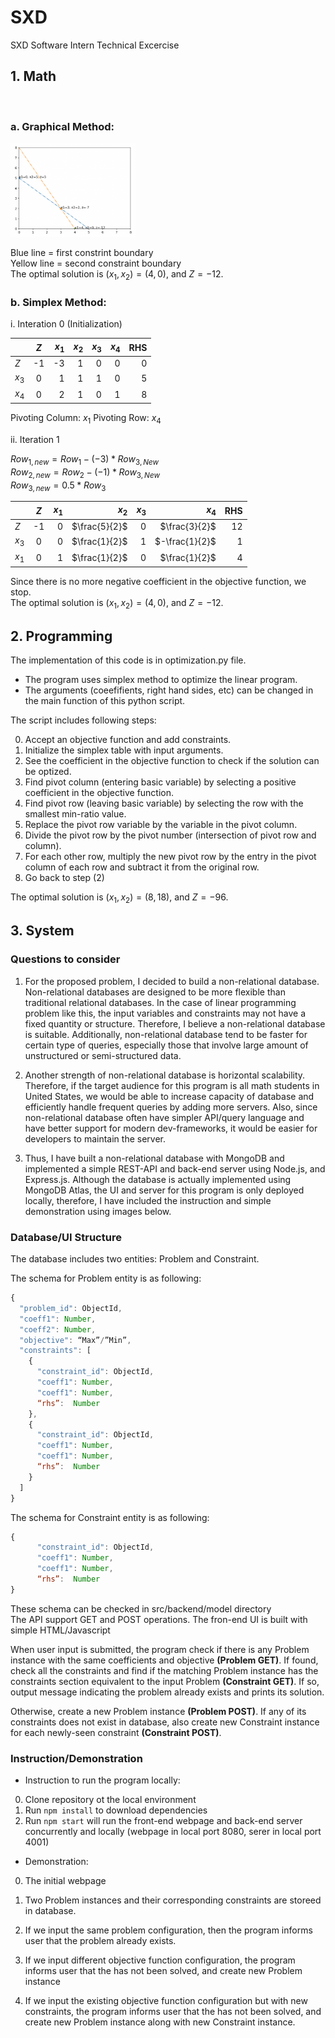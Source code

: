 # SXD
SXD Software Intern Technical Excercise


## 1. Math
<br>

### a. Graphical Method:

<img src="src/assets/plot.png?raw=true" width="200px" height="150px">

Blue line = first constrint boundary <br>
Yellow line = second constraint boundary <br>
The optimal solution is $(x_1, x_2) = (4,0)$, and $Z=-12$. <br>

### b. Simplex Method:

i. Interation 0 (Initialization)

|       |  $Z$  | $x_1$ | $x_2$ | $x_3$ | $x_4$ |  RHS  |
| ----- |:-----:| -----:| -----:| -----:| -----:| -----:|
|  $Z$  |   -1   |   -3  |   1   |   0   |   0   |   0   |
| $x_3$ |   0   |   1   |   1   |   1   |   0   |   5   |
| $x_4$ |   0   |   2   |   1   |   0   |   1   |   8   |

Pivoting Column: $x_1$
Pivoting Row: $x_4$

ii. Iteration 1

$Row_{1,new} = Row_1 -(-3) * Row_{3,New}$ <br> 
$Row_{2,new} = Row_2 -(-1) * Row_{3,New}$ <br>
$Row_{3,new} = 0.5 * Row_{3}$ <br>

|       |  $Z$  | $x_1$ | $x_2$ | $x_3$ | $x_4$ |  RHS  |
| ----- |:-----:| -----:| -----:| -----:| -----:| -----:|
|  $Z$  |   -1   |   0   |$\frac{5}{2}$|   0   |$\frac{3}{2}$|   12   |
| $x_3$ |   0   |   0   |$\frac{1}{2}$|   1   |$-\frac{1}{2}$|   1   |
| $x_1$ |   0   |   1   |$\frac{1}{2}$|   0   |$\frac{1}{2}$|   4   |

Since there is no more negative coefficient in the objective function, we stop.<br>
The optimal solution is $(x_1, x_2) = (4,0)$, and $Z=-12$. <br>

## 2. Programming

The implementation of this code is in optimization.py file. <br>

- The program uses simplex method to optimize the linear program.
- The arguments (coeefifients, right hand sides, etc) can be changed in the main function of this python script.

The script includes following steps:

0. Accept an objective function and add constraints.
1. Initialize the simplex table with input arguments.
2. See the coefficient in the objective function to check if the solution can be optized.
3. Find pivot column (entering basic variable) by selecting a positive coefficient in the objective function.
4. Find pivot row (leaving basic variable) by selecting the row with the smallest min-ratio value.
5. Replace the pivot row variable by the variable in the pivot column.
6. Divide the pivot row by the pivot number (intersection of pivot row and column).
7. For each other row, multiply the new pivot row by the entry in the pivot column of each row and subtract it from the original row.
8. Go back to step (2) <br>

The optimal solution is $(x_1, x_2) = (8,18)$, and $Z=-96$. <br>

## 3. System

### Questions to consider

1. For the proposed problem, I decided to build a non-relational database. Non-relational databases are designed to be more flexible than traditional relational databases. In the case of linear programming problem like this, the input variables and constraints may not have a fixed quantity or structure. Therefore, I believe a non-relational database is suitable. Additionally, non-relational database tend to be faster for certain type of queries, especially those that involve large amount of unstructured or semi-structured data.

2. Another strength of non-relational database is horizontal scalability. Therefore, if the target audience for this program is all math students in United States, we would be able to increase capacity of database and efficiently handle frequent queries by adding more servers. Also, since non-relational database often have simpler API/query language and have better support for modern dev-frameworks, it would be easier for developers to maintain the server.

3. Thus, I have built a non-relational database with MongoDB and implemented a simple REST-API and back-end server using Node.js, and Express.js. Although the database is actually implemented using MongoDB Atlas, the UI and server for this program is only deployed locally, therefore, I have included the instruction and simple demonstration using images below.

### Database/UI Structure

The database includes two entities: Problem and Constraint. 

The schema for Problem entity is as following:

```javascript
{
  "problem_id": ObjectId,
  "coeff1": Number,
  "coeff2": Number,
  "objective": “Max”/”Min”,
  "constraints": [
    {
      "constraint_id": ObjectId,
      "coeff1": Number,
      "coeff1": Number,
      “rhs”:  Number
    },
    {
      "constraint_id": ObjectId,
      "coeff1": Number,
      "coeff1": Number,
      “rhs”:  Number
    }
  ]
}

```

The schema for Constraint entity is as following:

```javascript
{
      "constraint_id": ObjectId,
      "coeff1": Number,
      "coeff1": Number,
      “rhs”:  Number
}
```

These schema can be checked in src/backend/model directory <br>
The API support GET and POST operations. 
The fron-end UI is built with simple HTML/Javascript

When user input is submitted, the program check if there is any Problem instance with the same coefficients and objective **(Problem GET)**. If found, check all the constraints and find if the matching Problem instance has the constraints section equivalent to the input Problem **(Constraint GET)**. If so, output message indicating the problem already exists and prints its solution.

Otherwise, create a new Problem instance **(Problem POST)**. If any of its constraints does not exist in database, also create new Constraint instance for each newly-seen constraint **(Constraint POST)**.
 
### Instruction/Demonstration

- Instruction to run the program locally:

0. Clone repository ot the local environment
1. Run ```npm install``` to download dependencies
2. Run ```npm start``` will run the front-end webpage and back-end server concurrently and locally (webpage in local port 8080, serer in local port 4001)

- Demonstration:

0. The initial webpage

1. Two Problem instances and their corresponding constraints are storeed in database.
2. If we input the same problem configuration, then the program informs user that the problem already exists.
3. If we input different objective function configuration, the program informs user that the has not been solved, and create new Problem instance
4. If we input the existing objective function configuration but with new constraints, the program informs user that the has not been solved, and create new Problem instance along with new Constraint instance.


